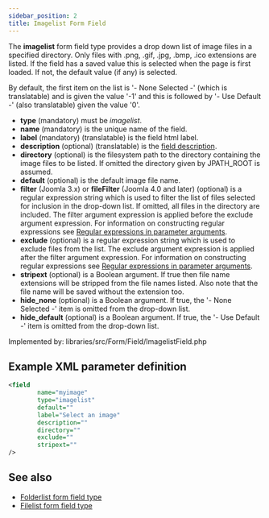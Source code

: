 ```yaml
---
sidebar_position: 2
title: Imagelist Form Field
---
```


The **imagelist** form field type provides a drop down list of image files in a specified directory. Only files with .png, .gif, .jpg, .bmp, .ico extensions are listed. If the field has a saved value this is selected when the page is first loaded. If not, the default value (if any) is selected.

By default, the first item on the list is '- None Selected -' (which is translatable) and is given the value '-1' and this is followed by '- Use Default -' (also translatable) given the value '0'.

- **type** (mandatory) must be *imagelist*.
- **name** (mandatory) is the unique name of the field.
- **label** (mandatory) (translatable) is the field html label.
- **description** (optional) (translatable) is the [field description](../standard-form-field-attributes.md#description).
- **directory** (optional) is the filesystem path to the directory containing the image files to be listed. If omitted the directory given by JPATH_ROOT is assumed.
- **default** (optional) is the default image file name.
- **filter** (Joomla 3.x) or **fileFilter** (Joomla 4.0 and later) (optional) is a regular expression string which is used to filter the list of files selected for inclusion in the drop-down list. If omitted, all files in the directory are included. The filter argument expression is applied before the exclude argument expression. For information on constructing regular expressions see [Regular expressions in parameter arguments](https://docs.joomla.org/Special:MyLanguage/J1.5:Regular_expressions_in_parameter_arguments).
- **exclude** (optional) is a regular expression string which is used to exclude files from the list. The exclude argument expression is applied after the filter argument expression. For information on constructing regular expressions see [Regular expressions in parameter arguments](https://docs.joomla.org/Special:MyLanguage/J1.5:Regular_expressions_in_parameter_arguments).
- **stripext** (optional) is a Boolean argument. If true then file name extensions will be stripped from the file names listed. Also note that the file name will be saved without the extension too.
- **hide_none** (optional) is a Boolean argument. If true, the '- None Selected -' item is omitted from the drop-down list.
- **hide_default** (optional) is a Boolean argument. If true, the '- Use Default -' item is omitted from the drop-down list.

Implemented by: libraries/src/Form/Field/ImagelistField.php

## Example XML parameter definition

```xml
<field
        name="myimage" 
        type="imagelist" 
        default="" 
        label="Select an image" 
        description="" 
        directory="" 
        exclude="" 
        stripext=""
/>
```

## See also
* [Folderlist form field type](./folderlist.md)
* [Filelist form field type](./filelist.md)
